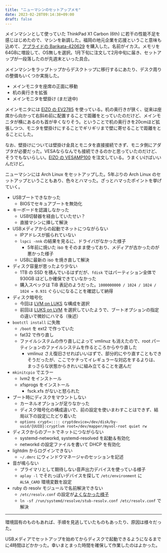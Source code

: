 ```yaml
---
title: "ニューマシンのセットアップメモ"
date: 2023-02-28T09:14:38+09:00
draft: false
---
```


メインマシンとして使っていた ThinkPad X1 Carbon (6th) に若干の性能不足を感じはじめたので、マシンを新調した。福岡の地元企業を応援ということ意味も込めて、[アプライドの Barikata-420629](https://shop.applied-net.co.jp/shopdetail/000000420629/) を購入した。名前がイカス。メモリを64GBに増設して、OS無しを選択。1月下旬に注文して2月中旬に届き、セットアップが一段落したのが先週末といった具合。

メインマシンをラップトップからデスクトップに移行するにあたり、デスク周りの整備もいくつか実施した。

- メインモニタを座席の正面に移動
- 机の奥行きを拡張
- メインモニタを壁掛け (まだ途中)

メインモニタには [EIZO の EV2785](https://www.eizo.co.jp/products/lcd/ev2785/) を使っている。机の奥行きが狭く、従来は座席から向かって右斜め前に配置することで距離をとっていたのだけど、メインモニタが横にあるのも首が辛くなりそう。ということで机の奥行きを20cmほど拡張しつつ、モニタを壁掛けにすることでギリギリまで壁に寄せることで距離をとることにした。

なお、壁掛けについては壁掛け金具とモニタを直接接続できず、モニタ側にアダプタが必要だった。VESAならなんでも接続できるのかと思っていたのだけど、そうでもないらしい。[EIZO の VESAMP100](https://www.eizo.co.jp/products/ac/vesamp100/index.html) を注文している。うまくいけばいいんだけど。

ニューマシンには Arch Linux をセットアップした。5年ぶりの Arch Linux のセットアップということもあり、色々とハマった。ざっとハマったポイントを挙げていく。

- USBブートできなかった
  - BIOSでセキュアブートを無効化
- キーボードを認識しなかった
  - USB切替器を経由していたせい？
  - 直接マシンに挿して解決
- USBメディアからの起動でネットにつながらない
  - IPアドレスが振られていない
  - `lspci -nnk` の結果を見るに、ドライバがなかった様子
    - 5年前に焼いた iso をそのまま使っており、メディアが古かったのが悪かった様子
  - USBに最新の iso を焼き直して解決
- ディスク容量が思ったより少ない
  - 1TB の SSD を積んでいるはずだが、`fdisk` ではパーティション全体で 930GB ほどしか確保できていなかった
  - 購入スペックは TiB 表記のようだった。`1000000000 / 1024 / 1024 / 1024 = 0.931` ぐらいになることを確認して納得
- ディスク暗号化
  - 今回は [LVM on LUKS](https://wiki.archlinux.jp/index.php/Dm-crypt/%E3%82%B7%E3%82%B9%E3%83%86%E3%83%A0%E5%85%A8%E4%BD%93%E3%81%AE%E6%9A%97%E5%8F%B7%E5%8C%96#LVM_on_LUKS) な構成を選択
  - 前回は [LUKS on LVM](https://wiki.archlinux.jp/index.php/Dm-crypt/%E3%82%B7%E3%82%B9%E3%83%86%E3%83%A0%E5%85%A8%E4%BD%93%E3%81%AE%E6%9A%97%E5%8F%B7%E5%8C%96#LUKS_on_LVM) を選択していたようで、ブートオプションの指定の違いで微妙にハマる（後述）
- `bootctl install` に失敗
  - `/boot` を ext2 で作っていた
  - fat32 で作り直し
  - ファイルシステムの作り直しによって vmlinuz も消えたので、root パーティションのファイルシステムを作るところからやり直した
    - vmlinuz さえ復旧させればいいはずで、部分的にやり直すこともできそうだったが、ここでケチってイレギュラーな対応をするよりは、まっさらな状態からきれいに組み立てることを選んだ
- `mkinitcpio` でエラー
  - lvm2 をインストール
  - xfsprogs をインストール
    - fsck.xfs がないと怒られた
- ブート時にディスクをマウントしない
  - カーネルオプションが足りなかった
  - ディスク暗号化の構成違いで、前の設定を使いまわすことはできず、結局以下の設定にたどり着いた
  - `options crypt=:::: cryptdevice=/dev/disk/by-uuid/{UUID}:cryptlvm root=/dev/mapper/myvol-root quiet rw`
- ディスクからのブートでネットにつながらない
  - systemd-networkd, systemd-resolved を起動＆有効化
  - networkd の設定ファイルを書いて DHCP を有効化
- lightdm からログインできない
  - `~/.dmrc` にウィンドウマネージャのセッションを記述
- 音が鳴らない
  - プライマリとして期待しない音声出力デバイスを使っている様子
  - `aplay -l` でそれっぽいデバイスを探して `/etc/environment` に `ALSA_CARD` 環境変数を設定
- ruby の resolv モジュールで名前解決できない
  - `/etc/resolv.conf` の設定が[よくなかった様子](https://wiki.archlinux.jp/index.php/Systemd-resolved#DNS)
  - `ln -sf /run/systemd/resolve/stub-resolv.conf /etc/resolv.conf` で解決

---

環境固有のものもあれば、手順を見逃していたものもあったり、原因は様々だった。

USBメディアでセットアップを始めてからディスクで起動できるようになるまでに4時間ほどかかった。幸いまとまった時間を確保して作業したのはよかった。
